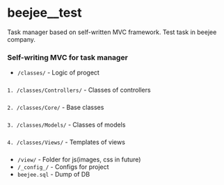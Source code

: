 # beejee__test
Task manager based on self-written MVC framework. Test task in beejee company.
### Self-writing MVC for task manager

* `/classes/` - Logic of progect
###
`1. /classes/Controllers/` - Classes of controllers
###
`2. /classes/Core/` - Base classes
###
`3. /classes/Models/` - Classes of models
###
`4. /classes/Views/` - Templates of views
###
* `/view/` - Folder for js(images, css in future)
* `/_config_/` - Configs for project
* `beejee.sql` - Dump of DB
